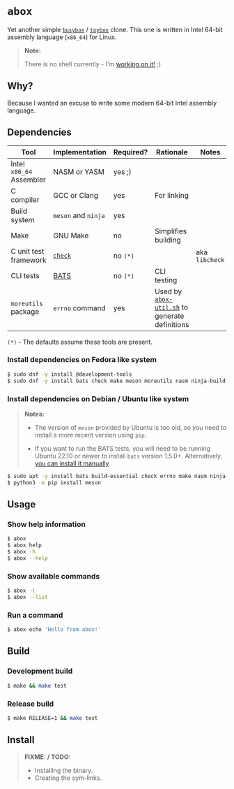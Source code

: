 # `abox`

Yet another simple [`busybox`](https://www.busybox.net) /
[`toybox`](https://landley.net/toybox) clone. This one is written in
Intel 64-bit assembly language (`x86_64`) for Linux.

> **Note:**
>
> There is no shell currently - I'm [working on it!](https://github.com/jamesodhunt/abox/issues/1) ;)

## Why?

Because I wanted an excuse to write some modern 64-bit Intel assembly
language.

## Dependencies

| Tool | Implementation | Required? | Rationale | Notes |
|-|-|-|-|-|
| Intel `x86_64` Assembler | NASM or YASM | yes ;) | | |
| C compiler | GCC or Clang | yes | For linking | |
| Build system | `meson` and `ninja` | yes | | |
| Make | GNU Make | no | Simplifies building | |
| C unit test framework | [`check`](https://github.com/libcheck/check) | no `(*)` | | aka `libcheck` |
| CLI tests | [BATS](https://github.com/bats-core/bats-core) | no `(*)` | CLI testing | |
| `moreutils` package | `errno` command | yes | Used by [`abox-util.sh`](scripts/abox-util.sh) to generate definitions | |

`(*)` - The defaults assume these tools are present.

### Install dependencies on Fedora like system

```bash
$ sudo dnf -y install @development-tools
$ sudo dnf -y install bats check make meson moreutils nasm ninja-build yasm
```

### Install dependencies on Debian / Ubuntu like system

> **Notes:**
>
> - The version of `meson` provided by Ubuntu is too old,
>   so you need to install a more recent version using `pip`.
>
> - If you want to run the BATS tests, you will need to be running
>   Ubuntu 22.10 or newer to install `bats` version 1.5.0+.
>   Alternatively, [you can install it manually](https://github.com/bats-core/bats-core).

```bash
$ sudo apt -y install bats build-essential check errno make nasm ninja-build python3-pip yasm
$ python3 -m pip install meson
```

## Usage

### Show help information

```bash
$ abox
$ abox help
$ abox -h
$ abox --help
```

### Show available commands

```bash
$ abox -l
$ abox --list
```

### Run a command

```bash
$ abox echo 'Hello from abox!'
```

## Build

### Development build

```bash
$ make && make test
```

### Release build

```bash
$ make RELEASE=1 && make test
```

## Install

> **FIXME: / TODO:**
>
> - Installing the binary.
> - Creating the sym-links.
